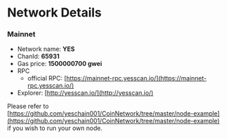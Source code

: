 # Network Details

### Mainnet

* Network name: **YES**
* ChanId: **65931**
* Gas price: **1500000700 gwei**
* RPC
  * official RPC: [https://mainnet-rpc.yesscan.io/](https://mainnet-rpc.yesscan.io/)​
* Explorer: [http://yesscan.io/](http://yesscan.io/)​

Please refer to [https://github.com/yeschain001/CoinNetwork/tree/master/node-example](https://github.com/yeschain001/CoinNetwork/tree/master/node-example) if you wish to run your own node.
